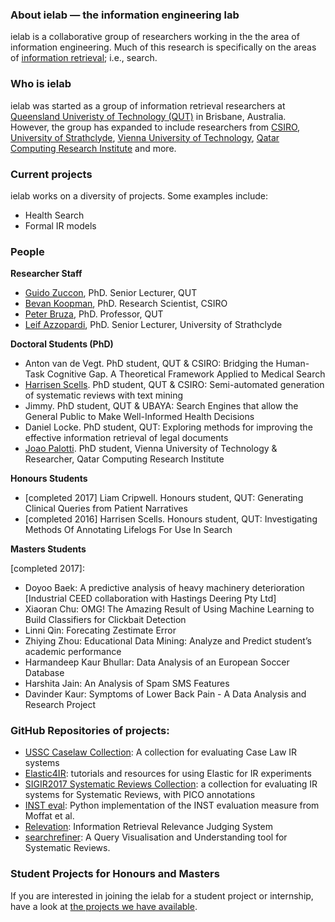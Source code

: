 ### About ielab &mdash; the information engineering lab
ielab is a collaborative group of researchers working in the the area of information engineering. Much of this research is specifically on the areas of [information retrieval](https://en.wikipedia.org/wiki/Information_retrieval); i.e., search.

### Who is ielab
ielab was started as a group of information retrieval researchers at [Queensland Univeristy of Technology (QUT)](http://www.qut.edu.au) in Brisbane, Australia. However, the group has expanded to include researchers from [CSIRO](http://csiro.au), [University of Strathclyde](https://www.strath.ac.uk/), [Vienna University of Technology](https://www.tuwien.ac.at/en/), [Qatar Computing Research Institute](http://www.qcri.com) and more.

### Current projects
ielab works on a diversity of projects. Some examples include:
* Health Search
* Formal IR models

### People

**Researcher Staff**
* [Guido Zuccon](http://zuccon.net), PhD. Senior Lecturer, QUT
* [Bevan Koopman](http://koopman.id.au), PhD. Research Scientist, CSIRO
* [Peter Bruza](http://staff.qut.edu.au/staff/bruza/), PhD. Professor, QUT
* [Leif Azzopardi](http://www.dcs.gla.ac.uk/~leif/), PhD. Senior Lecturer, University of Strathclyde


**Doctoral Students (PhD)**
* Anton van de Vegt. PhD student, QUT & CSIRO: Bridging the Human-Task Cognitive Gap. A Theoretical Framework Applied to Medical Search
* [Harrisen Scells](https://scells.me). PhD student, QUT & CSIRO: Semi-automated generation of systematic reviews with text mining
* Jimmy. PhD student, QUT & UBAYA: Search Engines that allow the General Public to Make Well-Informed Health Decisions
* Daniel Locke. PhD student, QUT: Exploring methods for improving the effective information retrieval of legal documents
* [Joao Palotti](http://joaopalotti.com/). PhD student, Vienna University of Technology & Researcher, Qatar Computing Research Institute

**Honours Students**
* [completed 2017] Liam Cripwell. Honours student, QUT: Generating Clinical Queries from Patient Narratives
* [completed 2016] Harrisen Scells. Honours student, QUT: Investigating Methods Of Annotating Lifelogs For Use In Search

**Masters Students**

[completed 2017]:
* Doyoo Baek: A predictive analysis of heavy machinery deterioration [Industrial CEED collaboration with Hastings Deering Pty Ltd]
* Xiaoran Chu: OMG! The Amazing Result of Using Machine Learning to Build Classifiers for Clickbait Detection
* Linni Qin: Forecating Zestimate Error
* Zhiying Zhou: Educational Data Mining: Analyze and Predict student’s academic performance
* Harmandeep Kaur Bhullar: Data Analysis of an European Soccer Database
* Harshita Jain: An Analysis of Spam SMS Features
* Davinder Kaur: Symptoms of Lower Back Pain - A Data Analysis and Research Project


### GitHub Repositories of projects:

* [USSC Caselaw Collection](https://github.com/ielab/ussc-caselaw-collection): A collection for evaluating Case Law IR systems
* [Elastic4IR](https://github.com/ielab/elastic4IR): tutorials and resources for using Elastic for IR experiments
* [SIGIR2017 Systematic Reviews Collection](https://github.com/ielab/SIGIR2017-PICO-Collection): a collection for evaluating IR systems for Systematic Reviews, with PICO annotations
* [INST eval](https://github.com/ielab/inst_eval): Python implementation of the INST evaluation measure from Moffat et al.
* [Relevation](https://github.com/ielab/relevation): Information Retrieval Relevance Judging System
* [searchrefiner](https://github.com/ielab/searchrefiner): A Query Visualisation and Understanding tool for Systematic Reviews.


### Student Projects for Honours and Masters
If you are interested in joining the ielab for a student project or internship, have a look at [the projects we have available](./student-projects).

